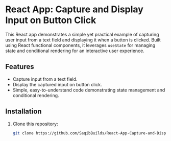 # React App: Capture and Display Input on Button Click

This React app demonstrates a simple yet practical example of capturing user input from a text field and displaying it when a button is clicked. Built using React functional components, it leverages `useState` for managing state and conditional rendering for an interactive user experience.

## Features

- Capture input from a text field.
- Display the captured input on button click.
- Simple, easy-to-understand code demonstrating state management and conditional rendering.

## Installation

1. Clone this repository:
   ```bash
   git clone https://github.com/SaqibBuilds/React-App-Capture-and-Display-Input-on-Button-Click.git
   ```
